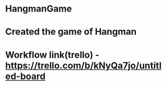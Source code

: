 # HangmanGame

# Created the game of Hangman

# Workflow link(trello) - https://trello.com/b/kNyQa7jo/untitled-board